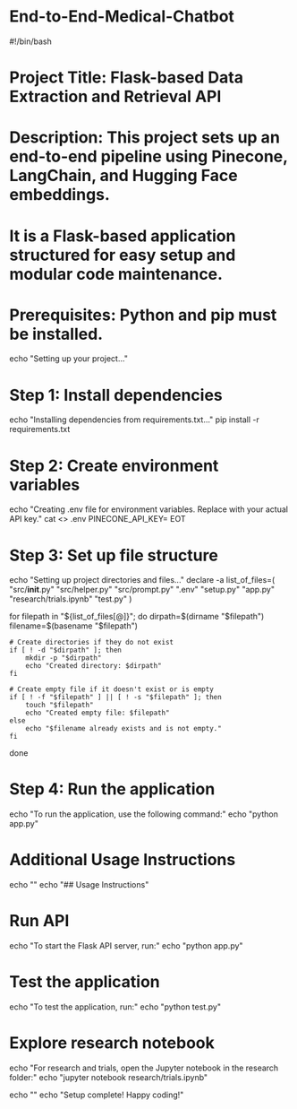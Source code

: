 # End-to-End-Medical-Chatbot

#!/bin/bash

# Project Title: Flask-based Data Extraction and Retrieval API
# Description: This project sets up an end-to-end pipeline using Pinecone, LangChain, and Hugging Face embeddings. 
# It is a Flask-based application structured for easy setup and modular code maintenance.

# Prerequisites: Python and pip must be installed.

echo "Setting up your project..."

# Step 1: Install dependencies
echo "Installing dependencies from requirements.txt..."
pip install -r requirements.txt

# Step 2: Create environment variables
echo "Creating .env file for environment variables. Replace <your-pinecone-api-key> with your actual API key."
cat <<EOT >> .env
PINECONE_API_KEY=<your-pinecone-api-key>
EOT

# Step 3: Set up file structure
echo "Setting up project directories and files..."
declare -a list_of_files=(
    "src/__init__.py"
    "src/helper.py"
    "src/prompt.py"
    ".env"
    "setup.py"
    "app.py"
    "research/trials.ipynb"
    "test.py"
)

for filepath in "${list_of_files[@]}"; do
    dirpath=$(dirname "$filepath")
    filename=$(basename "$filepath")

    # Create directories if they do not exist
    if [ ! -d "$dirpath" ]; then
        mkdir -p "$dirpath"
        echo "Created directory: $dirpath"
    fi

    # Create empty file if it doesn't exist or is empty
    if [ ! -f "$filepath" ] || [ ! -s "$filepath" ]; then
        touch "$filepath"
        echo "Created empty file: $filepath"
    else
        echo "$filename already exists and is not empty."
    fi
done

# Step 4: Run the application
echo "To run the application, use the following command:"
echo "python app.py"

# Additional Usage Instructions

echo ""
echo "## Usage Instructions"

# Run API
echo "To start the Flask API server, run:"
echo "python app.py"

# Test the application
echo "To test the application, run:"
echo "python test.py"

# Explore research notebook
echo "For research and trials, open the Jupyter notebook in the research folder:"
echo "jupyter notebook research/trials.ipynb"

echo ""
echo "Setup complete! Happy coding!"

